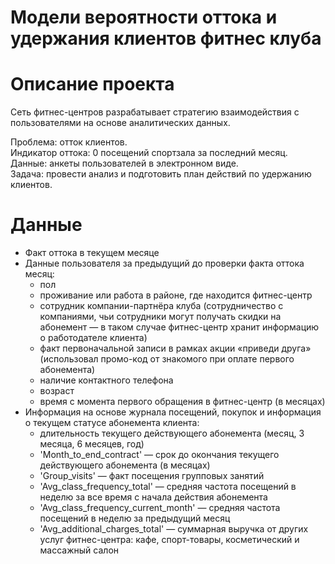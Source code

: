 # Модели вероятности оттока и удержания клиентов фитнес клуба

# Описание проекта
Сеть фитнес-центров разрабатывает стратегию взаимодействия с пользователями на основе аналитических данных.

Проблема: отток клиентов.    
Индикатор оттока: 0 посещений спортзала за последний месяц.   
Данные: анкеты пользователей в электронном виде.    
Задача: провести анализ и подготовить план действий по удержанию клиентов.   

# Данные
- Факт оттока в текущем месяце
- Данные пользователя за предыдущий до проверки факта оттока месяц:
    - пол
    - проживание или работа в районе, где находится фитнес-центр
    - сотрудник компании-партнёра клуба (сотрудничество с компаниями, чьи сотрудники могут получать скидки на абонемент — в таком случае фитнес-центр хранит информацию о работодателе клиента)
    - факт первоначальной записи в рамках акции «приведи друга» (использовал промо-код от знакомого при оплате первого абонемента)
    - наличие контактного телефона
    - возраст
    - время с момента первого обращения в фитнес-центр (в месяцах)
- Информация на основе журнала посещений, покупок и информация о текущем статусе абонемента клиента:
    - длительность текущего действующего абонемента (месяц, 3 месяца, 6 месяцев, год)
    - 'Month_to_end_contract' — срок до окончания текущего действующего абонемента (в месяцах)
    - 'Group_visits' — факт посещения групповых занятий
    - 'Avg_class_frequency_total' — средняя частота посещений в неделю за все время с начала действия абонемента
    - 'Avg_class_frequency_current_month' — средняя частота посещений в неделю за предыдущий месяц
    - 'Avg_additional_charges_total' — суммарная выручка от других услуг фитнес-центра: кафе, спорт-товары, косметический и массажный салон
